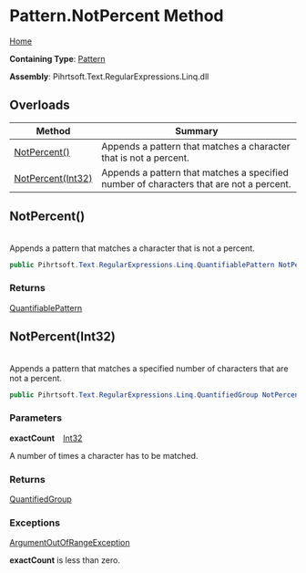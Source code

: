 # Pattern\.NotPercent Method

[Home](../../../../../../README.md)

**Containing Type**: [Pattern](../README.md)

**Assembly**: Pihrtsoft\.Text\.RegularExpressions\.Linq\.dll

## Overloads

| Method | Summary |
| ------ | ------- |
| [NotPercent()](#Pihrtsoft_Text_RegularExpressions_Linq_Pattern_NotPercent) | Appends a pattern that matches a character that is not a percent\. |
| [NotPercent(Int32)](#Pihrtsoft_Text_RegularExpressions_Linq_Pattern_NotPercent_System_Int32_) | Appends a pattern that matches a specified number of characters that are not a percent\. |

## NotPercent\(\) <a name="Pihrtsoft_Text_RegularExpressions_Linq_Pattern_NotPercent"></a>

\
Appends a pattern that matches a character that is not a percent\.

```csharp
public Pihrtsoft.Text.RegularExpressions.Linq.QuantifiablePattern NotPercent()
```

### Returns

[QuantifiablePattern](../../QuantifiablePattern/README.md)

## NotPercent\(Int32\) <a name="Pihrtsoft_Text_RegularExpressions_Linq_Pattern_NotPercent_System_Int32_"></a>

\
Appends a pattern that matches a specified number of characters that are not a percent\.

```csharp
public Pihrtsoft.Text.RegularExpressions.Linq.QuantifiedGroup NotPercent(int exactCount)
```

### Parameters

**exactCount** &ensp; [Int32](https://docs.microsoft.com/en-us/dotnet/api/system.int32)

A number of times a character has to be matched\.

### Returns

[QuantifiedGroup](../../QuantifiedGroup/README.md)

### Exceptions

[ArgumentOutOfRangeException](https://docs.microsoft.com/en-us/dotnet/api/system.argumentoutofrangeexception)

**exactCount** is less than zero\.

